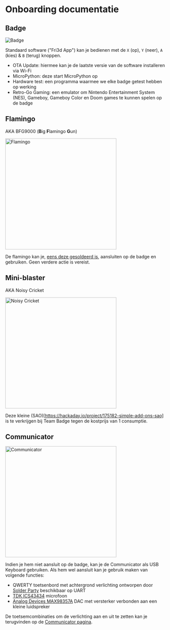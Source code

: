 # Onboarding documentatie

## Badge

![Badge](../badge2024.jpg)

Standaard software ("Fri3d App") kan je bedienen met de `X` (op), `Y` (neer), `A` (kies) & `B` (terug) knoppen.

- OTA Update: hiermee kan je de laatste versie van de software installeren via Wi-Fi
- MicroPython: deze start MicroPython op
- Hardware test: een programma waarmee we elke badge getest hebben op werking
- Retro-Go Gaming: een emulator om Nintendo Entertainment System (NES), Gameboy, Gameboy Color en Doom games te kunnen spelen op de badge

## Flamingo

AKA BFG9000 (**B**ig **F**lamingo **G**un)

<img src="../flamingo/done.jpg" alt="Flamingo" height="350"/>

De flamingo kan je, [eens deze gesoldeerd is](flamingo), aansluiten op de badge en gebruiken. Geen verdere actie is vereist.

## Mini-blaster

AKA Noisy Cricket

<img src="../noisycricket/pin_header_alternate_orientation.png" alt="Noisy Cricket" height="350"/>

Deze kleine (SAO)[https://hackaday.io/project/175182-simple-add-ons-sao] is te verkrijgen bij Team Badge tegen de kostprijs van 1 consumptie.

## Communicator

<img src="../communicator/communicator_mounted.jpg" alt="Communicator" height="350"/>

Indien je hem niet aansluit op de badge, kan je de Communicator als USB Keyboard gebruiken. Als hem wel aansluit kan je gebruik maken van volgende functies:

- QWERTY toetsenbord met achtergrond verlichting ontworpen door [Solder Party](https://www.solder.party/) beschikbaar op UART
- [TDK ICS43434](https://invensense.tdk.com/products/ics-43434/) microfoon
- [Analog Devices MAX98357A](https://www.analog.com/en/products/max98357a.html) DAC met versterker verbonden aan een kleine luidspreker

 De toetsemcombinaties om de verlichting aan en uit te zetten kan je terugvinden op de [Communicator pagina](communicator).